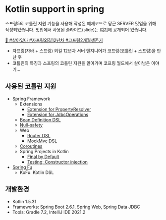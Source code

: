 # Kotlin support in spring
스프링5의 코틀린 지원 기능을 사용해 작성된 예제코드로 당근 SERVER 밋업을 위해 작성되었습니다.
밋업에서 사용된 슬라이드(slide)는 [여기](https://www.slideshare.net/arawnkr/12-2-250865357/arawnkr/12-2-250865357)에 공개되어 있습니다.

[🥕 #살아있다 #자프링외길12년차 #코프링2개월생존기](https://festa.io/events/1985)
* 자프링(자바 + 스프링) 외길 12년차 서버 엔지니어가 코프링(코틀린 + 스프링)을 만난 후
* 코틀린의 특징과 스프링의 코틀린 지원을 알아가며 코프링 월드에서 살아남은 이야기…

## 사용된 코틀린 지원
* Spring Framework
  - Extensions
    - [Extension for PropertyResolver](https://docs.spring.io/spring-framework/docs/5.3.x/kdoc-api/spring-core/org.springframework.core.env/index.html)
    - [Extension for JdbcOperations](https://docs.spring.io/spring-framework/docs/5.3.x/kdoc-api/spring-jdbc/org.springframework.jdbc.core/index.html)
  - [Bean Definition DSL](https://docs.spring.io/spring-framework/docs/current/reference/html/languages.html#kotlin-bean-definition-dsl)
  - [Null-safety](https://docs.spring.io/spring-framework/docs/current/reference/html/languages.html#kotlin-null-safety)
  - Web
    - [Router DSL](https://docs.spring.io/spring-framework/docs/current/reference/html/languages.html#router-dsl)
    - [MockMvc DSL](https://docs.spring.io/spring-framework/docs/current/reference/html/languages.html#mockmvc-dsl)
  - [Coroutines](https://docs.spring.io/spring-framework/docs/current/reference/html/languages.html#coroutines)
  - Spring Projects in Kotlin
    - [Final by Default](https://docs.spring.io/spring-framework/docs/current/reference/html/languages.html#final-by-default)
    - [Testing: Constructor injection](https://docs.spring.io/spring-framework/docs/current/reference/html/languages.html#constructor-injection)
* [Spring Fu](https://github.com/spring-projects-experimental/spring-fu)
  - KoFu: Kotlin DSL

## 개발환경

- Kotlin 1.5.31
- Frameworks: Spring Boot 2.6.1, Spring Web, Spring Data JDBC
- Tools: Gradle 7.2, IntelliJ IDE 2021.2

